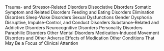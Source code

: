 




Trauma- and Stressor-Related Disorders
Dissociative Disorders
Somatic Symptom and Related Disorders
Feeding and Eating Disorders
Elimination Disorders
Sleep-Wake Disorders
Sexual Dysfunctions
Gender Dysphoria
Disruptive, Impulse-Control, and Conduct Disorders
Substance-Related and Addictive Disorders
Neurocognitive Disorders
Personality Disorders
Paraphilic Disorders
Other Mental Disorders
Medication-Induced Movement Disorders and Other Adverse Effects of Medication
Other Conditions That May Be a Focus of Clinical Attention 